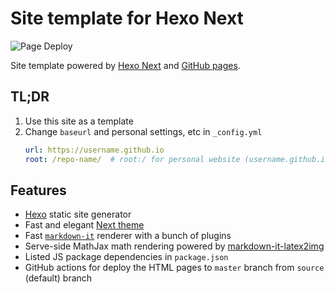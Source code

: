 # Site template for Hexo Next

![Page Deploy](https://github.com/sosiristseng/site-hexo-next/workflows/Page%20Deploy/badge.svg)

Site template powered by [Hexo Next](https://theme-next.js.org/) and [GitHub pages](https://pages.github.com/).

## TL;DR
1. Use this site as a template
2. Change `baseurl` and personal settings, etc in `_config.yml`
   ```yml
   url: https://username.github.io
   root: /repo-name/  # root:/ for personal website (username.github.io)
   ```

## Features
- [Hexo](https://hexo.io/zh-tw/) static site generator
- Fast and elegant [Next theme](https://theme-next.js.org/)
- Fast [`markdown-it`](https://github.com/hexojs/hexo-renderer-markdown-it) renderer with a bunch of plugins
- Serve-side MathJax math rendering powered by [markdown-it-latex2img](https://github.com/MakerGYT/markdown-it-latex2img)
- Listed JS package dependencies in `package.json`
- GitHub actions for deploy the HTML pages to `master` branch from `source` (default) branch
